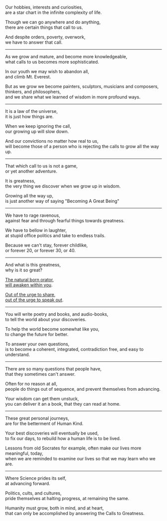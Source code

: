 Our hobbies, interests and curiosities,\
are a star chart in the infinite complexity of life.

Though we can go anywhere and do anything,\
there are certain things that call to us.

And despite orders, poverty, overwork,\
we have to answer that call.

---

As we grow and mature, and become more knowledgeable,\
what calls to us becomes more sophisticated.

In our youth we may wish to abandon all,\
and climb Mt. Everest.

But as we grow we become painters, sculptors, musicians and composers, thinkers, and philosophers,\
and we share what we learned of wisdom in more profound ways.

---

It is a law of the universe,\
it is just how things are.

When we keep ignoring the call,\
our growing up will slow down.

And our convictions no matter how real to us,\
will become those of a person who is rejecting the calls to grow all the way up.

---

That which call to us is not a game,\
or yet another adventure.

It is greatness,\
the very thing we discover when we grow up in wisdom.

Growing all the way up,\
is just another way of saying "Becoming A Great Being"

---

We have to rage ravenous,\
against fear and through fearful things towards greatness.

We have to bellow in laughter,\
at stupid office politics and take to endless trails.

Because we can't stay, forever childlike,\
or forever 20, or forever 30, or 40.

---

And what is this greatness,\
why is it so great?

[The natural born orator](https://www.youtube.com/watch?v=k6_QUhUPrF4),\
[will awaken within you](https://www.youtube.com/watch?v=hPSvdKTEZug).

[Out of the urge to share](https://www.youtube.com/watch?v=sa1iS1MqUy4),\
[out of the urge to speak out](https://www.youtube.com/watch?v=n7IHU28aR2E).

---

You will write poetry and books, and audio-books,\
to tell the world about your discoveries.

To help the world become somewhat like you,\
to change the future for better.

To answer your own questions,\
is to become a coherent, integrated, contradiction free, and easy to understand.

---

There are so many questions that people have,\
that they sometimes can't answer.

Often for no reason at all,\
people do things out of sequence, and prevent themselves from advancing.

Your wisdom can get them unstuck,\
you can deliver it an a book, that they can read at home.

---

These great personal journeys,\
are for the betterment of Human Kind.

Your best discoveries will eventually be used,\
to fix our days, to rebuild how a human life is to be lived.

Lessons from old Socrates for example, often make our lives more meaningful, today,\
when we are reminded to examine our lives so that we may learn who we are.

---

Where Science prides its self,\
at advancing forward.

Politics, cults, and cultures,\
pride themselves at halting progress, at remaining the same.

Humanity must grow, both in mind, and at heart,\
that can only be accomplished by answering the Calls to Greatness.
